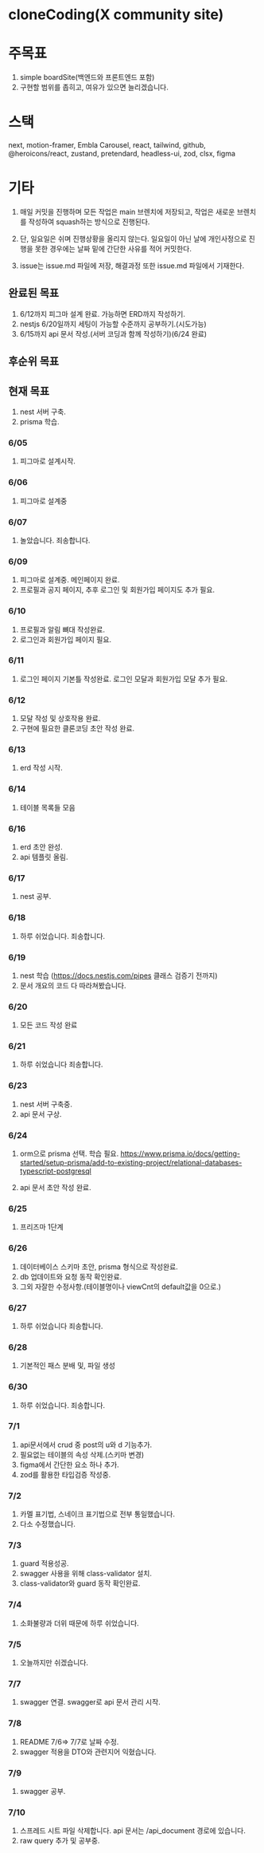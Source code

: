 # cloneCoding(X community site)

# 주목표

1. simple boardSite(백엔드와 프론트엔드 포함)
2. 구현할 범위를 좁히고, 여유가 있으면 늘리겠습니다.

# 스택

next, motion-framer, Embla Carousel, react, tailwind, github, @heroicons/react, zustand, pretendard, headless-ui, zod, clsx, figma

# 기타

1. 매일 커밋을 진행하며 모든 작업은 main 브렌치에 저장되고, 작업은 새로운 브렌치를 작성하여 squash하는 방식으로 진행된다.

2. 단, 일요일은 쉬며 진행상황을 올리지 않는다. 일요일이 아닌 날에 개인사정으로 진행을 못한 경우에는 날짜 밑에 간단한 사유를 적어 커밋한다.

3. issue는 issue.md 파일에 저장, 해결과정 또한 issue.md 파일에서 기재한다.

## 완료된 목표

1. 6/12까지 피그마 설계 완료. 가능하면 ERD까지 작성하기.
2. nestjs 6/20일까지 세팅이 가능할 수준까지 공부하기.(시도가능)
3. 6/15까지 api 문서 작성.(서버 코딩과 함께 작성하기)(6/24 완료)

## 후순위 목표

## 현재 목표

1. nest 서버 구축.
2. prisma 학습.

### 6/05

1. 피그마로 설계시작.

### 6/06

1. 피그마로 설계중

### 6/07

1. 놀았습니다. 죄송합니다.

### 6/09

1. 피그마로 설계중. 메인페이지 완료.
2. 프로필과 공지 페이지, 추후 로그인 및 회원가입 페이지도 추가 필요.

### 6/10

1. 프로필과 알림 뼈대 작성완료.
2. 로그인과 회원가입 페이지 필요.

### 6/11

1. 로그인 페이지 기본틀 작성완료. 로그인 모달과 회원가입 모달 추가 필요.

### 6/12

1. 모달 작성 및 상호작용 완료.
2. 구현에 필요한 클론코딩 초안 작성 완료.

### 6/13

1. erd 작성 시작.

### 6/14

1. 테이블 목록들 모음

### 6/16

1. erd 초안 완성.
2. api 템플릿 올림.

### 6/17

1. nest 공부.

### 6/18

1. 하루 쉬었습니다. 죄송합니다.

### 6/19

1. nest 학습
   (https://docs.nestjs.com/pipes 클래스 검증기 전까지)
2. 문서 개요의 코드 다 따라쳐봤습니다.

### 6/20

1. 모든 코드 작성 완료

### 6/21

1. 하루 쉬었습니다 죄송합니다.

### 6/23

1. nest 서버 구축중.
2. api 문서 구상.

### 6/24

1. orm으로 prisma 선택. 학습 필요.
   https://www.prisma.io/docs/getting-started/setup-prisma/add-to-existing-project/relational-databases-typescript-postgresql

2. api 문서 초안 작성 완료.

### 6/25

1. 프리즈마 1단계

### 6/26

1. 데이터베이스 스키마 초안, prisma 형식으로 작성완료.
2. db 업데이트와 요청 동작 확인완료.
3. 그외 자잘한 수정사항.(테이블명이나 viewCnt의 default값을 0으로.)

### 6/27

1. 하루 쉬었습니다 죄송합니다.

### 6/28

1. 기본적인 패스 분배 및, 파일 생성

### 6/30

1. 하루 쉬었습니다. 죄송합니다.

### 7/1

1. api문서에서 crud 중 post의 u와 d 기능추가.
2. 필요없는 테이블의 속성 삭제.(스키마 변경)
3. figma에서 간단한 요소 하나 추가.
4. zod를 활용한 타입검증 작성중.

### 7/2

1. 카멜 표기법, 스네이크 표기법으로 전부 통일했습니다.
2. 다소 수정했습니다.

### 7/3

1. guard 적용성공.
2. swagger 사용을 위해 class-validator 설치.
3. class-validator와 guard 동작 확인완료.

### 7/4

1. 소화불량과 더위 때문에 하루 쉬었습니다.

### 7/5

1. 오늘까지만 쉬겠습니다.

### 7/7

1. swagger 연결. swagger로 api 문서 관리 시작.

### 7/8

1. README 7/6=> 7/7로 날짜 수정.
2. swagger 적용을 DTO와 관련지어 익혔습니다.

### 7/9

1. swagger 공부.

### 7/10

1. 스프레드 시트 파일 삭제합니다. api 문서는 /api_document 경로에 있습니다.
2. raw query 추가 및 공부중.
